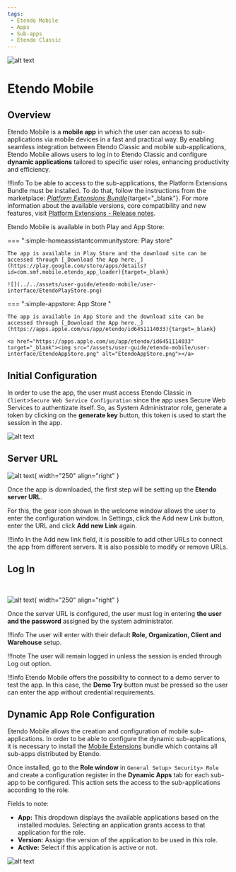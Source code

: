 ```yaml
---
tags: 
 - Etendo Mobile
 - Apps
 - Sub-apps
 - Etendo Classic
---
```


![alt text](../../assets/user-guide/etendo-mobile/getting-started/cover-getting-started-mobile.png)

# Etendo Mobile

## Overview

Etendo Mobile is a **mobile app** in which the user can access to sub-applications via mobile devices in a fast and practical way. By enabling seamless integration between Etendo Classic and mobile sub-applications, Etendo Mobile allows users to log in to Etendo Classic and configure **dynamic applications** tailored to specific user roles, enhancing productivity and efficiency.

!!!info
    To be able to access to the sub-applications, the Platform Extensions Bundle must be installed. To do that, follow the instructions from the marketplace: [_Platform Extensions Bundle_](https://marketplace.etendo.cloud/#/product-details?module=5AE4A287F2584210876230321FBEE614){target="\_blank"}. For more information about the available versions, core compatibility and new features, visit [Platform Extensions - Release notes](https://docs.etendo.software/whats-new/release-notes/etendo-classic/bundles/platform-extensions/release-notes/).


Etendo Mobile is available in both Play and App Store:

=== ":simple-homeassistantcommunitystore: Play store"

    The app is available in Play Store and the download site can be accessed through [_Download the App here._](https://play.google.com/store/apps/details?id=com.smf.mobile.etendo_app_loader){target=_blank}

    ![](../../assets/user-guide/etendo-mobile/user-interface/EtendoPlayStore.png)

=== ":simple-appstore: App Store "

    The app is available in App Store and the download site can be accessed through [_Download the App here._](https://apps.apple.com/us/app/etendo/id6451114033){target=_blank}

    <a href="https://apps.apple.com/us/app/etendo/id6451114033" target="_blank"><img src="/assets/user-guide/etendo-mobile/user-interface/EtendoAppStore.png" alt="EtendoAppStore.png"></a>
    

## Initial Configuration

In order to use the app, the user must access Etendo Classic in `Client`>`Secure Web Service Configuration` since the app uses Secure Web Services to authentizate itself. So, as System Administrator role, generate a token by clicking on the **generate key** button, this token is used to start the session in the app.

![alt text](../../assets/user-guide/etendo-mobile/getting-started/getting-started-mobile-0.png)

## Server URL

![alt text](../../assets/user-guide/etendo-mobile/getting-started/getting-started-mobile-1.jpg){ width="250" align="right" }

Once the app is downloaded, the first step will be setting up the **Etendo server URL**.

For this, the gear icon shown in the welcome window allows the user to enter the configuration window. In Settings, click the Add new Link button, enter the URL and click **Add new Link** again.


!!!info
    In the Add new link field, it is possible to add other URLs to connect the app from different servers. It is also possible to modify or remove URLs.

## Log In
<br>

![alt text](../../assets/user-guide/etendo-mobile/getting-started/getting-started-mobile-2.jpg){ width="250" align="right" }

Once the server URL is configured, the user must log in entering **the user and the password** assigned by the system administrator.

!!!info
    The user will enter with their default **Role, Organization, Client and Warehouse** setup.

!!!note
    The user will remain logged in unless the session is ended through Log out option.  

!!!info
    Etendo Mobile offers the possibility to connect to a demo server to test the app. In this case, the **Demo Try** button must be pressed so the user can enter the app without credential requirements.

## Dynamic App Role Configuration

Etendo Mobile allows the creation and configuration of mobile sub-applications. In order to be able to configure the dynamic sub-applications, it is necessary to install the [Mobile Extensions](../etendo-mobile/bundles/mobile-extensions/mobile-extensions.md) bundle which contains all sub-apps distributed by Etendo. 

Once installed, go to the **Role window** in `General Setup> Security> Role` and create a configuration register in the **Dynamic Apps** tab for each sub-app to be configured. This action sets the access to the sub-applications according to the role.  

Fields to note:

- **App:** This dropdown displays the available applications based on the installed modules. Selecting an application grants access to that application for the role.
- **Version:** Assign the version of the application to be used in this role.
- **Active:** Select if this application is active or not.

![alt text](../../assets/user-guide/etendo-mobile/getting-started/getting-started-mobile-3.png)

